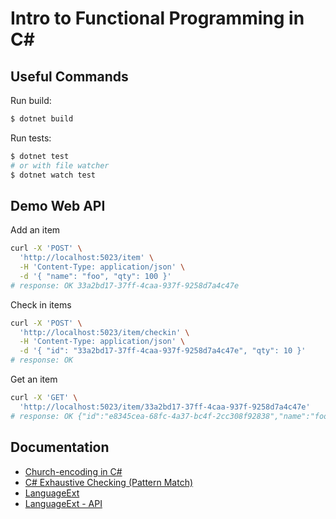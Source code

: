 # Intro to Functional Programming in C#

## Useful Commands

Run build:

```sh
$ dotnet build
```

Run tests:

```sh
$ dotnet test
# or with file watcher
$ dotnet watch test
```

## Demo Web API

Add an item
```sh
curl -X 'POST' \
  'http://localhost:5023/item' \
  -H 'Content-Type: application/json' \
  -d '{ "name": "foo", "qty": 100 }'
# response: OK 33a2bd17-37ff-4caa-937f-9258d7a4c47e
```

Check in items
```sh
curl -X 'POST' \
  'http://localhost:5023/item/checkin' \
  -H 'Content-Type: application/json' \
  -d '{ "id": "33a2bd17-37ff-4caa-937f-9258d7a4c47e", "qty": 10 }'
# response: OK
```

Get an item
```sh
curl -X 'GET' \
  'http://localhost:5023/item/33a2bd17-37ff-4caa-937f-9258d7a4c47e'
# response: OK {"id":"e8345cea-68fc-4a37-bc4f-2cc308f92838","name":"foo","qty":110}
```

## Documentation

- [Church-encoding in C#](https://qfpl.io/posts/fp-in-csharp/)
- [C# Exhaustive Checking (Pattern Match)](https://github.com/WalkerCodeRanger/ExhaustiveMatching)
- [LanguageExt](https://github.com/louthy/language-ext)
- [LanguageExt - API](https://louthy.github.io/language-ext/LanguageExt.Core/index.html)
